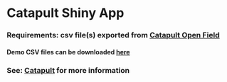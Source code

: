# Catapult Shiny App

### Requirements: csv file(s) exported from [Catapult Open Field](https://openfield.catapultsports.com/)
#### Demo CSV files can be downloaded [here](Catapult/tree/master/Catapult%20Demo%20Files)
### See: [Catapult](https://www.catapultsports.com/) for more information

